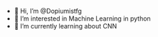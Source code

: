 - 👋 Hi, I’m @Dopiumistfg
- 👀 I’m interested in Machine Learning in python
- 🌱 I’m currently learning about CNN

<!---
Dopiumistfg/Dopiumistfg is a ✨ special ✨ repository because its `README.md` (this file) appears on your GitHub profile.
You can click the Preview link to take a look at your changes.
--->
